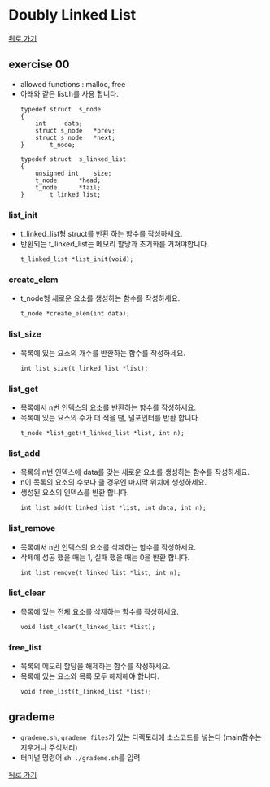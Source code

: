 # Doubly Linked List

[뒤로 가기](..)

## exercise 00
- allowed functions : malloc, free
- 아래와 같은 list.h를 사용 합니다.
	```
	typedef struct	s_node
	{
		int		data;
		struct s_node	*prev;
		struct s_node	*next;
	}		t_node;

	typedef struct	s_linked_list
	{
		unsigned int	size;
		t_node		*head;
		t_node		*tail;
	}		t_linked_list;
	```

### list_init
- t_linked_list형 struct를 반환 하는 함수를 작성하세요.
- 반환되는 t_linked_list는 메모리 할당과 초기화를 거쳐야합니다.
	```
	t_linked_list *list_init(void);
	```

### create_elem
- t_node형 새로운 요소를 생성하는 함수를 작성하세요.
	```
	t_node *create_elem(int data);
	```

### list_size
- 목록에 있는 요소의 개수를 반환하는 함수를 작성하세요.
	```
	int list_size(t_linked_list *list);
	```

### list_get
- 목록에서 n번 인덱스의 요소를 반환하는 함수를 작성하세요.
- 목록에 있는 요소의 수가 더 적을 땐, 널포인터를 반환 합니다.
	```
	t_node *list_get(t_linked_list *list, int n);
	```

### list_add
- 목록의 n번 인덱스에 data를 갖는 새로운 요소를 생성하는 함수를 작성하세요.
- n이 목록의 요소의 수보다 클 경우엔 마지막 위치에 생성하세요.
- 생성된 요소의 인덱스를 반환 합니다.
	```
	int list_add(t_linked_list *list, int data, int n);
	```

### list_remove
- 목록에서 n번 인덱스의 요소를 삭제하는 함수를 작성하세요.
- 삭제에 성공 했을 때는 1, 실패 했을 때는 0을 반환 합니다.
	```
	int list_remove(t_linked_list *list, int n);
	```

### list_clear
- 목록에 있는 전체 요소를 삭제하는 함수를 작성하세요.
	```
	void list_clear(t_linked_list *list);
	```

### free_list
- 목록의 메모리 할당을 해제하는 함수를 작성하세요.
- 목록에 있는 요소와 목록 모두 해제해야 합니다.
	```
	void free_list(t_linked_list *list);
	```


## grademe
- `grademe.sh`, `grademe_files`가 있는 디렉토리에 소스코드를 넣는다 (main함수는 지우거나 주석처리)
- 터미널 명령어 `sh ./grademe.sh`를 입력


[뒤로 가기](..)
